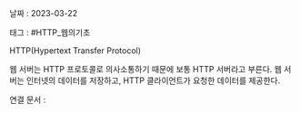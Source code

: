 날짜 : 2023-03-22

태그 : #HTTP_웹의기초

HTTP(Hypertext Transfer Protocol)

웹 서버는 HTTP 프로토콜로 의사소통하기 때문에 보통 HTTP 서버라고 부른다.
웹 서버는 인터넷의 데이터를 저장하고, HTTP 클라이언트가 요청한 데이터를 제공한다.



연결 문서 : 